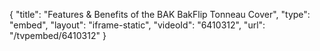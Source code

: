 {
    "title": "Features & Benefits of the BAK BakFlip Tonneau Cover",
    "type": "embed",
    "layout": "iframe-static",
    "videoId": "6410312",
    "url": "\/tvpembed\/6410312"
}